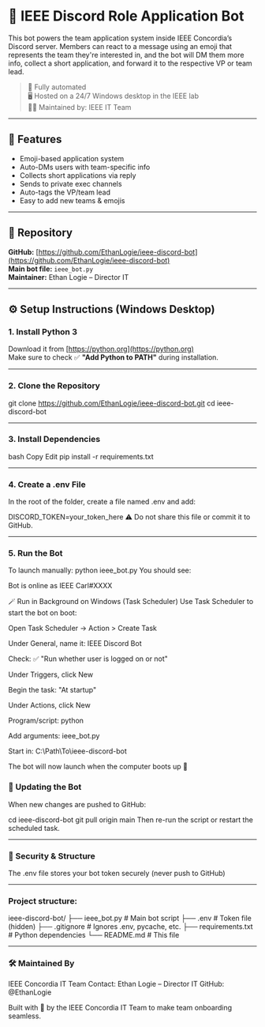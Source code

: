 # 🤖 IEEE Discord Role Application Bot

This bot powers the team application system inside IEEE Concordia’s Discord server. Members can react to a message using an emoji that represents the team they're interested in, and the bot will DM them more info, collect a short application, and forward it to the respective VP or team lead.

> 🔄 Fully automated  
> 🖥️ Hosted on a 24/7 Windows desktop in the IEEE lab  
> 👨‍💻 Maintained by: IEEE IT Team

---

## 🚀 Features

- Emoji-based application system  
- Auto-DMs users with team-specific info  
- Collects short applications via reply  
- Sends to private exec channels  
- Auto-tags the VP/team lead  
- Easy to add new teams & emojis

---

## 📁 Repository

**GitHub:** [https://github.com/EthanLogie/ieee-discord-bot](https://github.com/EthanLogie/ieee-discord-bot)  
**Main bot file:** `ieee_bot.py`  
**Maintainer:** Ethan Logie – Director IT

---

## ⚙️ Setup Instructions (Windows Desktop)

### 1. Install Python 3

Download it from [https://python.org](https://python.org)  
Make sure to check ✅ **"Add Python to PATH"** during installation.

---

### 2. Clone the Repository

git clone https://github.com/EthanLogie/ieee-discord-bot.git
cd ieee-discord-bot

---

### 3. Install Dependencies
bash
Copy
Edit
pip install -r requirements.txt

---

### 4. Create a .env File
In the root of the folder, create a file named .env and add:

DISCORD_TOKEN=your_token_here
⚠️ Do not share this file or commit it to GitHub.

---

### 5. Run the Bot
To launch manually:
python ieee_bot.py
You should see:

Bot is online as IEEE Carl#XXXX

🪄 Run in Background on Windows (Task Scheduler)
Use Task Scheduler to start the bot on boot:

Open Task Scheduler → Action > Create Task

Under General, name it: IEEE Discord Bot

Check: ✅ "Run whether user is logged on or not"

Under Triggers, click New

Begin the task: "At startup"

Under Actions, click New

Program/script: python

Add arguments: ieee_bot.py

Start in: C:\Path\To\ieee-discord-bot

The bot will now launch when the computer boots up 🎉

### 🔁 Updating the Bot
When new changes are pushed to GitHub:

cd ieee-discord-bot
git pull origin main
Then re-run the script or restart the scheduled task.

---

### 🔐 Security & Structure
The .env file stores your bot token securely (never push to GitHub)

---

### Project structure:
ieee-discord-bot/
├── ieee_bot.py         # Main bot script
├── .env                # Token file (hidden)
├── .gitignore          # Ignores .env, pycache, etc.
├── requirements.txt    # Python dependencies
└── README.md           # This file

---

### 🛠 Maintained By
IEEE Concordia IT Team
Contact: Ethan Logie – Director IT
GitHub: @EthanLogie

Built with 🧠 by the IEEE Concordia IT Team to make team onboarding seamless.
